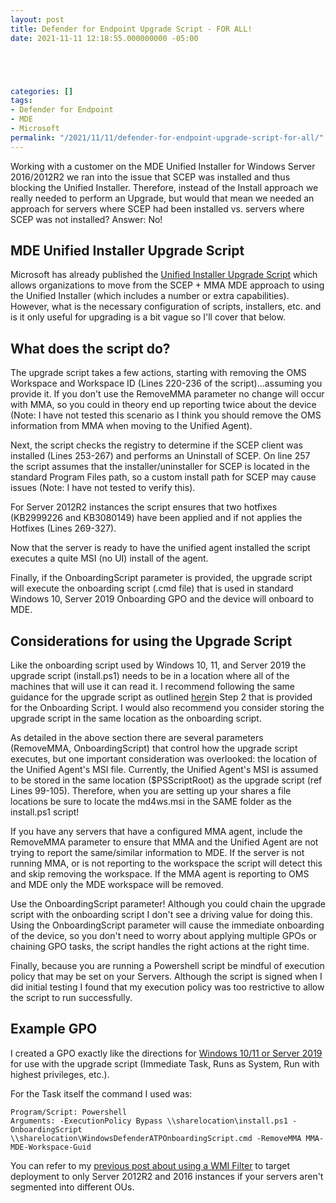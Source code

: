```yaml
---
layout: post
title: Defender for Endpoint Upgrade Script - FOR ALL!
date: 2021-11-11 12:18:55.000000000 -05:00





categories: []
tags:
- Defender for Endpoint
- MDE
- Microsoft
permalink: "/2021/11/11/defender-for-endpoint-upgrade-script-for-all/"
---
```

Working with a customer on the MDE Unified Installer for Windows Server 2016/2012R2 we ran into the issue that SCEP was installed and thus blocking the Unified Installer. Therefore, instead of the Install approach we really needed to perform an Upgrade, but would that mean we needed an approach for servers where SCEP had been installed vs. servers where SCEP was not installed? Answer: No!

## MDE Unified Installer Upgrade Script

Microsoft has already published the [Unified Installer Upgrade Script](https://github.com/microsoft/mdefordownlevelserver) which allows organizations to move from the SCEP + MMA MDE approach to using the Unified Installer (which includes a number or extra capabilities). However, what is the necessary configuration of scripts, installers, etc. and is it only useful for upgrading is a bit vague so I'll cover that below.

## What does the script do?

The upgrade script takes a few actions, starting with removing the OMS Workspace and Workspace ID (Lines 220-236 of the script)...assuming you provide it. If you don't use the RemoveMMA parameter no change will occur with MMA, so you could in theory end up reporting twice about the device (Note: I have not tested this scenario as I think you should remove the OMS information from MMA when moving to the Unified Agent).

Next, the script checks the registry to determine if the SCEP client was installed (Lines 253-267) and performs an Uninstall of SCEP. On line 257 the script assumes that the installer/uninstaller for SCEP is located in the standard Program Files path, so a custom install path for SCEP may cause issues (Note: I have not tested to verify this).

For Server 2012R2 instances the script ensures that two hotfixes (KB2999226 and KB3080149) have been applied and if not applies the Hotfixes (Lines 269-327).

Now that the server is ready to have the unified agent installed the script executes a quite MSI (no UI) install of the agent.

Finally, if the OnboardingScript parameter is provided, the upgrade script will execute the onboarding script (.cmd file) that is used in standard Windows 10, Server 2019 Onboarding GPO and the device will onboard to MDE.

## Considerations for using the Upgrade Script

Like the onboarding script used by Windows 10, 11, and Server 2019 the upgrade script (install.ps1) needs to be in a location where all of the machines that will use it can read it. I recommend following the same guidance for the upgrade script as outlined [here](https://docs.microsoft.com/en-us/microsoft-365/security/defender-endpoint/configure-endpoints-gp?view=o365-worldwide)in Step 2 that is provided for the Onboarding Script. I would also recommend you consider storing the upgrade script in the same location as the onboarding script.

As detailed in the above section there are several parameters (RemoveMMA, OnboardingScript) that control how the upgrade script executes, but one important consideration was overlooked: the location of the Unified Agent's MSI file. Currently, the Unified Agent's MSI is assumed to be stored in the same location ($PSScriptRoot) as the upgrade script (ref Lines 99-105). Therefore, when you are setting up your shares a file locations be sure to locate the md4ws.msi in the SAME folder as the install.ps1 script!

If you have any servers that have a configured MMA agent, include the RemoveMMA parameter to ensure that MMA and the Unified Agent are not trying to report the same/similar information to MDE. If the server is not running MMA, or is not reporting to the workspace the script will detect this and skip removing the workspace. If the MMA agent is reporting to OMS and MDE only the MDE workspace will be removed.

Use the OnboardingScript parameter! Although you could chain the upgrade script with the onboarding script I don't see a driving value for doing this. Using the OnboardingScript parameter will cause the immediate onboarding of the device, so you don't need to worry about applying multiple GPOs or chaining GPO tasks, the script handles the right actions at the right time.

Finally, because you are running a Powershell script be mindful of execution policy that may be set on your Servers. Although the script is signed when I did initial testing I found that my execution policy was too restrictive to allow the script to run successfully.

## Example GPO

I created a GPO exactly like the directions for [Windows 10/11 or Server 2019](https://docs.microsoft.com/en-us/microsoft-365/security/defender-endpoint/configure-endpoints-gp?view=o365-worldwide) for use with the upgrade script (Immediate Task, Runs as System, Run with highest privileges, etc.).

For the Task itself the command I used was:

```
Program/Script: Powershell
Arguments: -ExecutionPolicy Bypass \\sharelocation\install.ps1 -OnboardingScript \\sharelocation\WindowsDefenderATPOnboardingScript.cmd -RemoveMMA MMA-MDE-Workspace-Guid
```

You can refer to my [previous post about using a WMI Filter](https://davidmcwee.com/2021/11/01/defender-for-endpoint-unified-package-for-server-2016-and-2012-r2/) to target deployment to only Server 2012R2 and 2016 instances if your servers aren't segmented into different OUs.